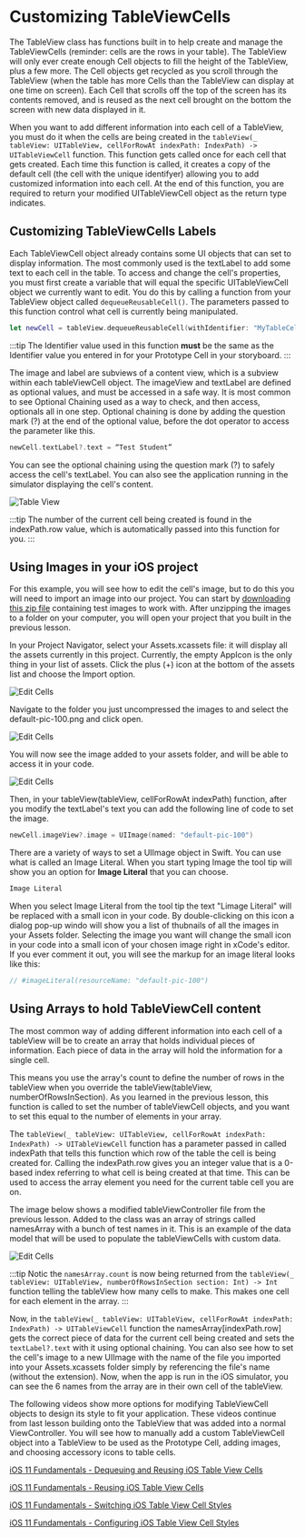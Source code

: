 # Customizing TableViewCells

The TableView class has functions built in to help create and manage the TableViewCells (reminder: cells are the rows in your table).  The TableView will only ever create enough Cell objects to fill the height of the TableView, plus a few more.  The Cell objects get recycled as you scroll through the TableView (when the table has more Cells than the TableView can display at one time on screen).  Each Cell that scrolls off the top of the screen has its contents removed, and is reused as the next cell brought on the bottom the screen with new data displayed in it.

When you want to add different information into each cell of a TableView, you must do it when the cells are being created in the `tableView(_ tableView: UITableView, cellForRowAt indexPath: IndexPath) -> UITableViewCell` function.  This function gets called once for each cell that gets created.  Each time this function is called, it creates a copy of the default cell (the cell with the unique identifyer) allowing you to add customized information into each cell.  At the end of this function, you are required to return your modified UITableViewCell object as the return type indicates.

## Customizing TableViewCells Labels

Each TableViewCell object already contains some UI objects that can set to display information.  The most commonly used is the textLabel to add some text to each cell in the table.  To access and change the cell's properties, you must first create a variable that will equal the specific UITableViewCell object we currently want to edit.  You do this by calling a function from your TableView object called `dequeueReusableCell()`.  The parameters passed to this function control what cell is currently being manipulated.

```swift
let newCell = tableView.dequeueReusableCell(withIdentifier: "MyTableCell", for: indexPath)
```

:::tip
The Identifier value used in this function **must** be the same as the Identifier value you entered in for your Prototype Cell in your storyboard.
:::

The image and label are subviews of a content view, which is a subview within each tableViewCell object.  The imageView and textLabel are defined as optional values, and must be accessed in a safe way.  It is most common to see Optional Chaining used as a way to check, and then access, optionals all in one step.  Optional chaining is done by adding the question mark (?) at the end of the optional value, before the dot operator to access the parameter like this.

```swift
newCell.textLabel?.text = “Test Student”
```

You can see the optional chaining using the question mark (?) to safely access the cell's textLabel.  You can also see the application running in the simulator displaying the cell's content.

![Table View](/F2020/assets/img/EditCell_1.png)

:::tip
The number of the current cell being created is found in the indexPath.row value, which is automatically passed into this function for you.
:::

## Using Images in your iOS project

For this example, you will see how to edit the cell's image, but to do this you will need to import an image into our project.  You can start by  [downloading this zip file](/F2020/assets/downloads/ImageAssets.zip) containing test images to work with.  After unzipping the images to a folder on your computer, you will open your project that you built in the previous lesson.

In your Project Navigator, select your Assets.xcassets file: it will display all the assets currently in this project.  Currently, the empty AppIcon is the only thing in your list of assets.  Click the plus (+) icon at the bottom of the assets list and choose the Import option.

![Edit Cells](/F2020/assets/img/EditCell_2.png)

Navigate to the folder you just uncompressed the images to and select the default-pic-100.png and click open.

![Edit Cells](/F2020/assets/img/EditCell_3.png)

You will now see the image added to your assets folder, and will be able to access it in your code.

![Edit Cells](/F2020/assets/img/EditCell_4.png)

Then, in your tableView(tableView, cellForRowAt indexPath) function, after you modify the textLabel's text you can add the following line of code to set the image.

```swift
newCell.imageView?.image = UIImage(named: "default-pic-100")
```

There are a variety of ways to set a UIImage object in Swift. You can use what is called an Image Literal.  When you start typing Image the tool tip will show you an option for **Image Literal** that you can choose.

```swift
Image Literal
```

When you select Image Literal from the tool tip the text "Limage Literal" will be replaced with a small icon in your code.  By double-clicking on this icon a dialog pop-up windo will show you a list of thubnails of all the images in your Assets folder.  Selecting the image you want will change the small icon in your code into a small icon of your chosen image right in xCode's editor.  If you ever comment it out, you will see the markup for an image literal looks like this:

```swift
// #imageLiteral(resourceName: "default-pic-100")
```

## Using Arrays to hold TableViewCell content

The most common way of adding different information into each cell of a tableView will be to create an array that holds individual pieces of information.  Each piece of data in the array will hold the information for a single cell.

This means you use the array's count to define the number of rows in the tableView when you override the tableView(tableView, numberOfRowsInSection).  As you learned in the previous lesson, this function is called to set the number of tableViewCell objects, and you want to set this equal to the number of elements in your array.

The `tableView(_ tableView: UITableView, cellForRowAt indexPath: IndexPath) -> UITableViewCell` function has a parameter passed in called indexPath that tells this function which row of the table the cell is being created for.  Calling the indexPath.row gives you an integer value that is a 0-based index referring to what cell is being created at that time.  This can be used to access the array element you need for the current table cell you are on.

The image below shows a modified tableViewController file from the previous lesson.  Added to the class was an array of strings called namesArray with a bunch of test names in it.  This is an example of the data model that will be used to populate the tableViewCells with custom data.

![Edit Cells](/F2020/assets/img/EditCell_5.png)

:::tip
Notic the `namesArray.count` is now being returned from the `tableView(_ tableView: UITableView, numberOfRowsInSection section: Int) -> Int` function telling the tableView how many cells to make.  This makes one cell for each element in the array.
:::

Now, in the `tableView(_ tableView: UITableView, cellForRowAt indexPath: IndexPath) -> UITableViewCell` function the namesArray[indexPath.row] gets the correct piece of data for the current cell being created and sets the `textLabel?.text` with it using optional chaining.  You can also see how to set the cell's image to a new UIImage with the name of the file you imported into your Assets.xcassets folder simply by referencing the file's name (without the extension).  Now, when the app is run in the iOS simulator, you can see the 6 names from the array are in their own cell of the tableView.

The following videos show more options for modifying TableViewCell objects to design its style to fit your application.  These videos continue from last lesson building onto the TableView that was added into a normal ViewController.  You will see how to manually add a custom TableViewCell object into a TableView to be used as the Prototype Cell, adding images, and choosing accessory icons to table cells.

[iOS 11 Fundamentals - Dequeuing and Reusing iOS Table View Cells <Badge text="Pluralsight"/>](https://app.pluralsight.com/course-player?clipId=3d4ca343-4b6d-4345-9175-bad70f8df60d)

[iOS 11 Fundamentals - Reusing iOS Table View Cells <Badge text="Pluralsight"/>](https://app.pluralsight.com/course-player?clipId=2c17e870-82dc-470b-bbbb-a5453b95b6ff)

[iOS 11 Fundamentals - Switching iOS Table View Cell Styles <Badge text="Pluralsight"/>](https://app.pluralsight.com/course-player?clipId=e2bebd32-6127-4961-98cb-58bca9d34886)

[iOS 11 Fundamentals - Configuring iOS Table View Cell Styles <Badge text="Pluralsight"/>](https://app.pluralsight.com/course-player?clipId=cc976b5a-aefc-425d-a167-b99b2ddc976c)
